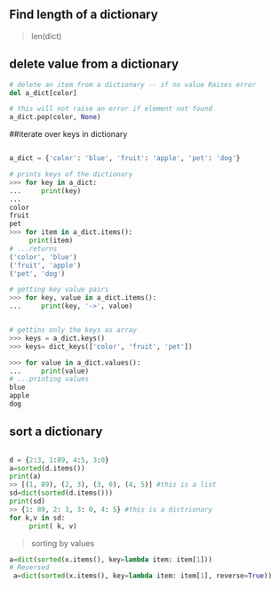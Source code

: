 


## Find length of a dictionary
> len(dict)
  ## delete value from a dictionary

```python
# delete an item from a dictionary -- if no value Raises error
del a_dict[color]

# this will not raise an error if element not found 
a_dict.pop(color, None)

```

##iterate over keys in dictionary
  
```python

a_dict = {'color': 'blue', 'fruit': 'apple', 'pet': 'dog'}

# prints keys of the dictionary
>>> for key in a_dict:
...     print(key)
...
color
fruit
pet
>>> for item in a_dict.items():
     print(item)
# ...returns 
('color', 'blue')
('fruit', 'apple')
('pet', 'dog')

# getting key value pairs
>>> for key, value in a_dict.items():
...     print(key, '->', value)


# gettins only the keys as array
>>> keys = a_dict.keys()
>>> keys= dict_keys(['color', 'fruit', 'pet'])

>>> for value in a_dict.values():
...     print(value)
# ...printing values
blue
apple
dog
```




## sort a dictionary
```python

d = {2:3, 1:89, 4:5, 3:0}
a=sorted(d.items())
print(a)
>> [(1, 89), (2, 3), (3, 0), (4, 5)] #this is a list
sd=dict(sorted(d.items()))
print(sd)
>> {1: 89, 2: 3, 3: 0, 4: 5} #this is a dictrionary
for k,v in sd:
     print( k, v)
```
> sorting by values
```python
a=dict(sorted(x.items(), key=lambda item: item[1]))
# Reversed
 a=dict(sorted(x.items(), key=lambda item: item[1], reverse=True))
```
 